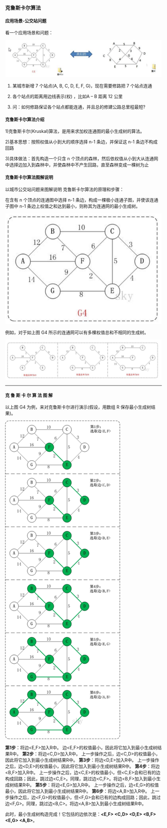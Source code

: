 ### 克鲁斯卡尔算法

#### 应用场景-公交站问题 

看一个应用场景和问题：

![克鲁斯卡尔算法之公交站问题](images/克鲁斯卡尔算法之公交站问题.jpg)

1) 某城市新增 7 个站点(A, B, C, D, E, F, G)，现在需要修路把 7 个站点连通 

2) 各个站点的距离用边线表示(权) ，比如A – B 距离 12 公里 

3) 问：如何修路保证各个站点都能连通，并且总的修建公路总里程最短?

#### 克鲁斯卡尔算法介绍

1)克鲁斯卡尔(Kruskal)算法，是用来求加权连通图的最小生成树的算法。 

2)基本思想：按照权值从小到大的顺序选择 n-1 条边，并保证这 n-1 条边不构成回路 

3)具体做法：首先构造一个只含 n 个顶点的森林，然后依权值从小到大从连通网中选择边加入到森林中，并使森林中不产生回路，直至森林变成一棵树为止

#### 克鲁斯卡尔算法图解说明

以城市公交站问题来图解说明 克鲁斯卡尔算法的原理和步骤：

在含有 n 个顶点的连通图中选择 n-1 条边，构成一棵极小连通子图，并使该连通子图中 n-1 条边上权值之和达到最小，则称其为连通网的最小生成树。

![克鲁斯卡尔算法图解说明1](images/克鲁斯卡尔算法图解说明1.jpg)

例如，对于如上图 G4 所示的连通网可以有多棵权值总和不相同的生成树。

![克鲁斯卡尔算法图解说明2](images/克鲁斯卡尔算法图解说明2.jpg)

---

#### 克 鲁 斯 卡 尔 算 法 图 解

以上图 G4 为例，来对克鲁斯卡尔进行演示(假设，用数组 R 保存最小生成树结果)。

![克鲁斯卡尔算法图解说明3](images/克鲁斯卡尔算法图解说明3.jpg)

**第1步**：将边<E,F>加入R中。 
  边<E,F>的权值最小，因此将它加入到最小生成树结果R中。 
**第2步**：将边<C,D>加入R中。 
  上一步操作之后，边<C,D>的权值最小，因此将它加入到最小生成树结果R中。 
**第3步**：将边<D,E>加入R中。 
  上一步操作之后，边<D,E>的权值最小，因此将它加入到最小生成树结果R中。 
**第4步**：将边<B,F>加入R中。 
  上一步操作之后，边<C,E>的权值最小，但<C,E>会和已有的边构成回路；因此，跳过边<C,E>。同理，跳过边<C,F>。将边<B,F>加入到最小生成树结果R中。 
**第5步**：将边<E,G>加入R中。 
  上一步操作之后，边<E,G>的权值最小，因此将它加入到最小生成树结果R中。 
**第6步**：将边<A,B>加入R中。 
  上一步操作之后，边<F,G>的权值最小，但<F,G>会和已有的边构成回路；因此，跳过边<F,G>。同理，跳过边<B,C>。将边<A,B>加入到最小生成树结果R中。

此时，最小生成树构造完成！它包括的边依次是：**<E,F> <C,D> <D,E> <B,F> <E,G> <A,B>**。









